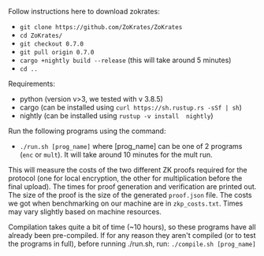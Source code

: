 Follow instructions here to download zokrates:
- `git clone https://github.com/ZoKrates/ZoKrates`
- `cd ZoKrates/`
- `git checkout 0.7.0`
- `git pull origin 0.7.0`
- `cargo +nightly build --release` (this will take around 5 minutes)
- `cd ..`

Requirements:
- python (version v>3, we tested with v 3.8.5)
- cargo (can be installed using `curl https://sh.rustup.rs -sSf | sh`)
- nightly (can be installed using `rustup -v install  nightly`)

Run the following programs using the command:
- `./run.sh [prog_name]`
where [prog_name] can be one of 2 programs (`enc` or `mult`). It will take around 10 minutes for the mult run.

This will measure the costs of the two different ZK proofs required for the protocol (one for local encryption, the other for multiplication before the final upload). The times for proof generation and verification are printed out. The size of the proof is the size of the generated `proof.json` file. The costs we got when benchmarking on our machine are in `zkp_costs.txt`. Times may vary slightly based on machine resources.


Compilation takes quite a bit of time (~10 hours), so these programs have all already been pre-compiled.
If for any reason they aren't compiled (or to test the programs in full), before running ./run.sh, run:
`./compile.sh [prog_name]`
